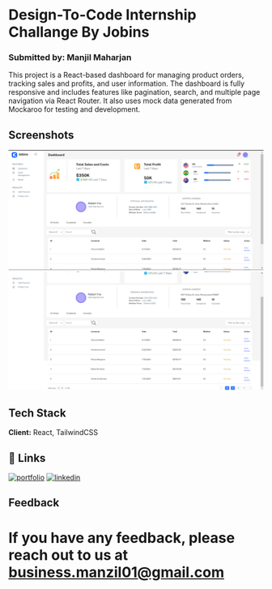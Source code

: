 
# Design-To-Code Internship Challange By Jobins
### Submitted by: Manjil Maharjan

This project is a React-based dashboard for managing product orders, tracking sales and profits, and user information. The dashboard is fully responsive and includes features like pagination, search, and multiple page navigation via React Router. It also uses mock data generated from Mockaroo for testing and development.

## Screenshots

![App Screenshot](public/readmeimages/Dashboard1.png)
![App Screenshot](public/readmeimages/Dashboard2.png)


## Tech Stack
**Client:** React, TailwindCSS


## 🔗 Links
[![portfolio](https://img.shields.io/badge/my_portfolio-000?style=for-the-badge&logo=ko-fi&logoColor=white)](https://manjilmaharjan-portfolio.netlify.app/)
[![linkedin](https://img.shields.io/badge/linkedin-0A66C2?style=for-the-badge&logo=linkedin&logoColor=white)](https://www.linkedin.com/in/manjil-maharjan/)



## Feedback

If you have any feedback, please reach out to us at
business.manzil01@gmail.com
=======
